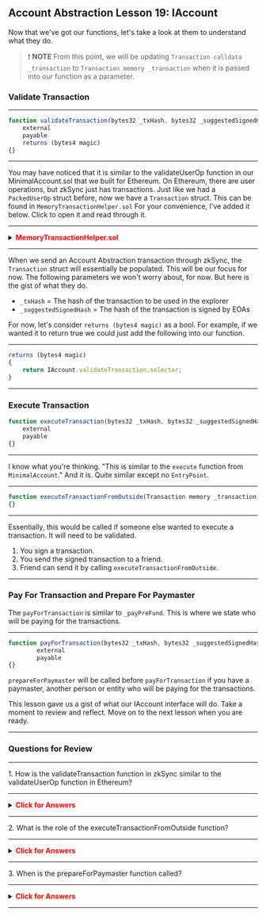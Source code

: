 ## Account Abstraction Lesson 19: IAccount

Now that we've got our functions, let's take a look at them to understand what they do.

> ❗ **NOTE** From this point, we will be updating `Transaction calldata _transaction` to `Transaction memory _transaction` when it is passed into our function as a parameter.

### Validate Transaction

---

```js
function validateTransaction(bytes32 _txHash, bytes32 _suggestedSignedHash, Transaction memory _transaction)
    external
    payable
    returns (bytes4 magic)
{}
```

---

You may have noticed that it is similar to the validateUserOp function in our MinimalAccount.sol that we built for Ethereum. On Ethereum, there are user operations, but zkSync just has transactions. Just like we had a `PackedUserOp` struct before, now we have a `Transaction` struct. This can be found in `MemoryTransactionHelper.sol` For your convenience, I've added it below. Click to open it and read through it.

---

<details>

**<summary><span style="color:red">MemoryTransactionHelper.sol</span></summary>**

```js
/// @notice Structure used to represent a zkSync transaction.
struct Transaction {
    // The type of the transaction.
    uint256 txType;
    // The caller.
    uint256 from;
    // The callee.
    uint256 to;
    // The gasLimit to pass with the transaction.
    // It has the same meaning as Ethereum's gasLimit.
    uint256 gasLimit;
    // The maximum amount of gas the user is willing to pay for a byte of pubdata.
    uint256 gasPerPubdataByteLimit;
    // The maximum fee per gas that the user is willing to pay.
    // It is akin to EIP1559's maxFeePerGas.
    uint256 maxFeePerGas;
    // The maximum priority fee per gas that the user is willing to pay.
    // It is akin to EIP1559's maxPriorityFeePerGas.
    uint256 maxPriorityFeePerGas;
    // The transaction's paymaster. If there is no paymaster, it is equal to 0.
    uint256 paymaster;
    // The nonce of the transaction.
    uint256 nonce;
    // The value to pass with the transaction.
    uint256 value;
    // In the future, we might want to add some
    // new fields to the struct. The `txData` struct
    // is to be passed to account and any changes to its structure
    // would mean a breaking change to these accounts. In order to prevent this,
    // we should keep some fields as "reserved".
    // It is also recommended that their length is fixed, since
    // it would allow easier proof integration (in case we will need
    // some special circuit for preprocessing transactions).
    uint256[4] reserved;
    // The transaction's calldata.
    bytes data;
    // The signature of the transaction.
    bytes signature;
    // The properly formatted hashes of bytecodes that must be published on L1
    // with the inclusion of this transaction. Note, that a bytecode has been published
    // before, the user won't pay fees for its republishing.
    bytes32[] factoryDeps;
    // The input to the paymaster.
    bytes paymasterInput;
    // Reserved dynamic type for the future use-case. Using it should be avoided,
    // But it is still here, just in case we want to enable some additional functionality.
    bytes reservedDynamic;
}
```

</details>

---

When we send an Account Abstraction transaction through zkSync, the `Transaction` struct will essentially be populated. This will be our focus for now. The following parameters we won't worry about, for now. But here is the gist of what they do.

- `_txHash` = The hash of the transaction to be used in the explorer
- `_suggestedSignedHash` = The hash of the transaction is signed by EOAs

For now, let's consider `returns (bytes4 magic)` as a bool. For example, if we wanted it to return true we could just add the following into our function.

---

```js
returns (bytes4 magic)
{
    return IAccount.validateTransaction.selector;
}
```

---

### Execute Transaction

```js
function executeTransaction(bytes32 _txHash, bytes32 _suggestedSignedHash, Transaction memory _transaction)
    external
    payable
{}
```

---

I know what you're thinking. "This is similar to the `execute` function from `MinimalAccount`." And it is. Quite similar except no `EntryPoint`.

---

```js
function executeTransactionFromOutside(Transaction memory _transaction) external payable
{}
```

---

Essentially, this would be called if someone else wanted to execute a transaction. It will need to be validated.

1. You sign a transaction.
2. You send the signed transaction to a friend.
3. Friend can send it by calling `executeTransactionFromOutside`.

---

### Pay For Transaction and Prepare For Paymaster

The `payForTransaction` is similar to `_payPreFund`. This is where we state who will be paying for the transactions.

---

```js
function payForTransaction(bytes32 _txHash, bytes32 _suggestedSignedHash, Transaction memory _transaction)
        external
        payable
{}
```

`prepareForPaymaster` will be called before `payForTransaction` if you have a paymaster, another person or entity who will be paying for the transactions.

This lesson gave us a gist of what our IAccount interface will do. Take a moment to review and reflect. Move on to the next lesson when you are ready.

---

### Questions for Review

---

<summary>1. How is the validateTransaction function in zkSync similar to the validateUserOp function in Ethereum?</summary>

---

<details>

**<summary><span style="color:red">Click for Answers</span></summary>**

    Both functions are used to validate transactions or user operations. In zkSync, the Transaction struct is used instead of the PackedUserOp struct in Ethereum.

</details>

---

<summary>2.  What is the role of the executeTransactionFromOutside function?</summary>

---

<details>

**<summary><span style="color:red">Click for Answers</span></summary>**

    This function allows someone else to execute a transaction that has been signed by the original sender.

</details>

---

<summary>3. When is the prepareForPaymaster function called?</summary>

---

<details>

**<summary><span style="color:red">Click for Answers</span></summary>**

    It is called before the payForTransaction function if there is a paymaster involved. A paymaster is another person or entity who will be paying for the transactions.

</details>

---
